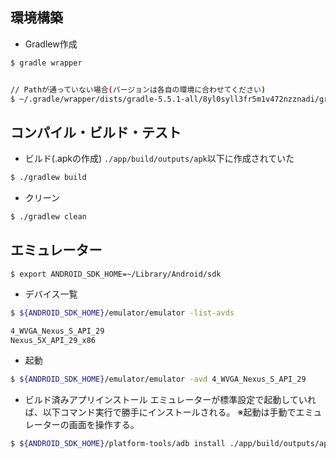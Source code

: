 
## 環境構築
- Gradlew作成
```bash
$ gradle wrapper


// Pathが通っていない場合(バージョンは各自の環境に合わせてください)
$ ~/.gradle/wrapper/dists/gradle-5.5.1-all/8yl0syll3fr5m1v472nzznadi/gradle-5.5.1/bin/gradle wrapper
```

## コンパイル・ビルド・テスト

- ビルド(.apkの作成)
`./app/build/outputs/apk`以下に作成されていた
```bash
$ ./gradlew build
```

- クリーン
```bash
$ ./gradlew clean
```

## エミュレーター
`$ export ANDROID_SDK_HOME=~/Library/Android/sdk`

- デバイス一覧
```bash
$ ${ANDROID_SDK_HOME}/emulator/emulator -list-avds

4_WVGA_Nexus_S_API_29
Nexus_5X_API_29_x86
```

- 起動
```bash
$ ${ANDROID_SDK_HOME}/emulator/emulator -avd 4_WVGA_Nexus_S_API_29
```

- ビルド済みアプリインストール
エミュレーターが標準設定で起動していれば、以下コマンド実行で勝手にインストールされる。
※起動は手動でエミュレーターの画面を操作する。
```bash
$ ${ANDROID_SDK_HOME}/platform-tools/adb install ./app/build/outputs/apk/debug/app-debug.apk
```
